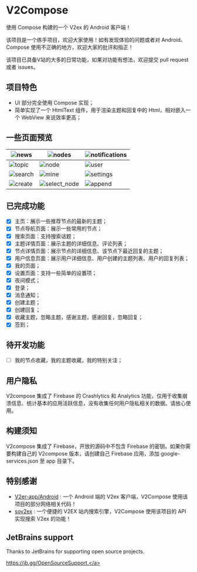 # V2Compose
使用 Compose 构建的一个 V2ex 的 Android 客户端！

该项目是一个练手项目，欢迎大家使用！如有发现体验的问题或者对 Android、Compose 使用不正确的地方，欢迎大家的批评和指正！

该项目已具备V站的大多的日常功能，如果对功能有想法，欢迎提交 pull request 或者 issues。

## 项目特色

* UI 部分完全使用 Compose 实现；
* 简单实现了一个 HtmlText 组件，用于渲染主题和回复中的 Html，相对嵌入一个 WebView 来说效率更高；

## 一些页面预览

| ![news](https://github.com/cooaer/v2compose/blob/master/.github/screenshots/news.jpg?raw=true)     | ![nodes](https://github.com/cooaer/v2compose/blob/master/.github/screenshots/nodes.jpg?raw=true)             | ![notifications](https://github.com/cooaer/v2compose/blob/master/.github/screenshots/notifications.jpg?raw=true) |
|----------------------------------------------------------------------------------------------------|--------------------------------------------------------------------------------------------------------------|----------------------------------------------------------------------------------------------------------------|
| ![topic](https://github.com/cooaer/v2compose/blob/master/.github/screenshots/topic.jpg?raw=true)   | ![node](https://github.com/cooaer/v2compose/blob/master/.github/screenshots/node.jpg?raw=true)               | ![user](https://github.com/cooaer/v2compose/blob/master/.github/screenshots/user.jpg?raw=true)                 |
| ![search](https://github.com/cooaer/v2compose/blob/master/.github/screenshots/search.jpg?raw=true) | ![mine](https://github.com/cooaer/v2compose/blob/master/.github/screenshots/mine.jpg?raw=true)               | ![settings](https://github.com/cooaer/v2compose/blob/master/.github/screenshots/settings.jpg?raw=true) |
| ![create](https://github.com/cooaer/v2compose/blob/master/.github/screenshots/create.jpg?raw=true) | ![select_node](https://github.com/cooaer/v2compose/blob/master/.github/screenshots/select_node.jpg?raw=true) | ![append](https://github.com/cooaer/v2compose/blob/master/.github/screenshots/append.jpg?raw=true)             |

## 已完成功能

- [x] 主页：展示一些推荐节点的最新的主题；
- [x] 节点导航页面：展示一些常用的节点；
- [x] 搜索页面：支持搜索话题；
- [x] 主题详情页面：展示主题的详细信息、评论列表；
- [x] 节点详情页面：展示节点的详细信息、该节点下最近回复的主题；
- [x] 用户信息页面：展示用户详细信息、用户创建的主题列表、用户的回复列表；
- [x] 我的页面；
- [x] 设置页面：支持一些简单的设置项；
- [x] 夜间模式；
- [x] 登录；
- [x] 消息通知；
- [x] 创建主题；
- [x] 创建回复；
- [x] 收藏主题，忽略主题，感谢主题，感谢回复，忽略回复；
- [x] 签到；

## 待开发功能

- [ ] 我的节点收藏，我的主题收藏，我的特别关注；

## 用户隐私

V2compose 集成了 Firebase 的 Crashlytics 和 Analytics 功能，仅用于收集崩溃信息、统计基本的应用活跃信息，没有收集任何用户隐私相关的数据。请放心使用。

## 构建须知

V2compose 集成了 Firebase，开放的源码中不包含 Firebase 的密钥。如果你需要构建自己的 V2compose 版本，请创建自己 Firebase 应用，添加 google-services.json 至 app 目录下。

## 特别感谢

* [V2er-app/Android](https://github.com/v2er-app/Android) : 一个 Android 端的 V2ex 客户端，V2Compose 使用该项目的部分网络相关代码！
* [sov2ex](https://github.com/Bynil/sov2ex) : 一个便捷的 V2EX 站内搜索引擎，V2Compose 使用该项目的 API 实现搜索 V2ex 的功能！

## JetBrains support
Thanks to JetBrains for supporting open source projects.

<a href="https://jb.gg/OpenSourceSupport" target="_blank">https://jb.gg/OpenSourceSupport.</a>